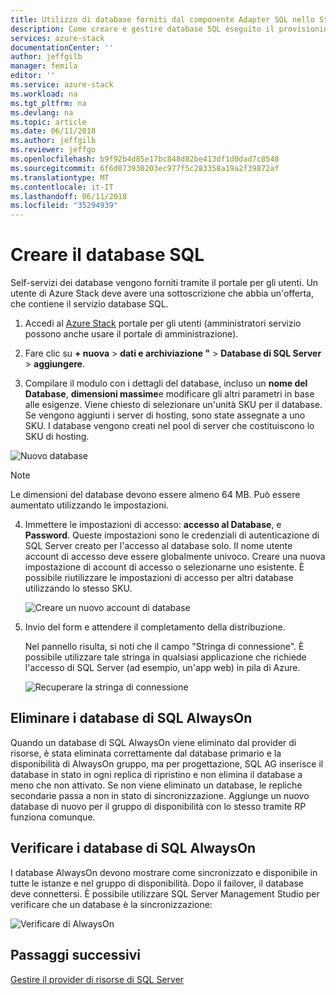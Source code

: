 ```yaml
---
title: Utilizzo di database forniti dal componente Adapter SQL nello Stack di Azure | Documenti Microsoft
description: Come creare e gestire database SQL eseguito il provisioning con il Provider di risorse di Adapter SQL
services: azure-stack
documentationCenter: ''
author: jeffgilb
manager: femila
editor: ''
ms.service: azure-stack
ms.workload: na
ms.tgt_pltfrm: na
ms.devlang: na
ms.topic: article
ms.date: 06/11/2018
ms.author: jeffgilb
ms.reviewer: jeffgo
ms.openlocfilehash: b9f92b4d85e17bc848d82be413df1d0dad7c8548
ms.sourcegitcommit: 6f6d073930203ec977f5c283358a19a2f39872af
ms.translationtype: MT
ms.contentlocale: it-IT
ms.lasthandoff: 06/11/2018
ms.locfileid: "35294939"
---
```

# <a name="create-sql-databases"></a>Creare il database SQL
Self-servizi dei database vengono forniti tramite il portale per gli utenti. Un utente di Azure Stack deve avere una sottoscrizione che abbia un'offerta, che contiene il servizio database SQL.

1. Accedi al [Azure Stack](azure-stack-poc.md) portale per gli utenti (amministratori servizio possono anche usare il portale di amministrazione).

2. Fare clic su **+ nuova** &gt; **dati e archiviazione "** &gt; **Database di SQL Server** &gt; **aggiungere**.

3. Compilare il modulo con i dettagli del database, incluso un **nome del Database**, **dimensioni massime**e modificare gli altri parametri in base alle esigenze. Viene chiesto di selezionare un'unità SKU per il database. Se vengono aggiunti i server di hosting, sono state assegnate a uno SKU. I database vengono creati nel pool di server che costituiscono lo SKU di hosting.

  ![Nuovo database](./media/azure-stack-sql-rp-deploy/newsqldb.png)

  >[!NOTE]
  > Le dimensioni del database devono essere almeno 64 MB. Può essere aumentato utilizzando le impostazioni.

4. Immettere le impostazioni di accesso: **accesso al Database**, e **Password**. Queste impostazioni sono le credenziali di autenticazione di SQL Server creato per l'accesso al database solo. Il nome utente account di accesso deve essere globalmente univoco. Creare una nuova impostazione di account di accesso o selezionarne uno esistente. È possibile riutilizzare le impostazioni di accesso per altri database utilizzando lo stesso SKU.

    ![Creare un nuovo account di database](./media/azure-stack-sql-rp-deploy/create-new-login.png)


5. Invio del form e attendere il completamento della distribuzione.

    Nel pannello risulta, si noti che il campo "Stringa di connessione". È possibile utilizzare tale stringa in qualsiasi applicazione che richiede l'accesso di SQL Server (ad esempio, un'app web) in pila di Azure.

    ![Recuperare la stringa di connessione](./media/azure-stack-sql-rp-deploy/sql-db-settings.png)

## <a name="delete-sql-alwayson-databases"></a>Eliminare i database di SQL AlwaysOn
Quando un database di SQL AlwaysOn viene eliminato dal provider di risorse, è stata eliminata correttamente dal database primario e la disponibilità di AlwaysOn gruppo, ma per progettazione, SQL AG inserisce il database in stato in ogni replica di ripristino e non elimina il database a meno che non attivato. Se non viene eliminato un database, le repliche secondarie passa a non in stato di sincronizzazione. Aggiunge un nuovo database di nuovo per il gruppo di disponibilità con lo stesso tramite RP funziona comunque.

## <a name="verify-sql-alwayson-databases"></a>Verificare i database di SQL AlwaysOn
I database AlwaysOn devono mostrare come sincronizzato e disponibile in tutte le istanze e nel gruppo di disponibilità. Dopo il failover, il database deve connettersi. È possibile utilizzare SQL Server Management Studio per verificare che un database è la sincronizzazione:

![Verificare di AlwaysOn](./media/azure-stack-sql-rp-deploy/verifyalwayson.png)


## <a name="next-steps"></a>Passaggi successivi

[Gestire il provider di risorse di SQL Server](azure-stack-sql-resource-provider-maintain.md)
